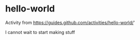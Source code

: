 # hello-world
Activity from https://guides.github.com/activities/hello-world/'

I cannot wait to start making stuff

